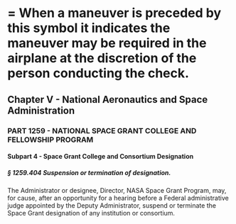 
# = When a maneuver is preceded by this symbol it indicates the maneuver may be required in the airplane at the discretion of the person conducting the check.
## Chapter V - National Aeronautics and Space Administration
### PART 1259 - NATIONAL SPACE GRANT COLLEGE AND FELLOWSHIP PROGRAM
#### Subpart 4 - Space Grant College and Consortium Designation
##### § 1259.404 Suspension or termination of designation.

The Administrator or designee, Director, NASA Space Grant Program, may, for cause, after an opportunity for a hearing before a Federal administrative judge appointed by the Deputy Administrator, suspend or terminate the Space Grant designation of any institution or consortium.
